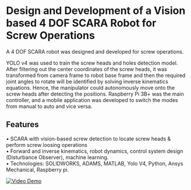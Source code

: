 # Design and Development of a Vision based 4 DOF SCARA Robot for Screw Operations

A 4 DOF SCARA robot was designed and developed for screw operations. 

YOLO v4 was used to train the screw heads and holes detection model. After filtering out the center coordinates of the screw heads, it was transformed from camera frame to robot base frame and then the required joint angles to rotate will be identified by solving inverse kinematics equations. Hence, the manipulator could autonomously move onto the screw heads after detecting the positions. Raspberry Pi 3B+ was the main controller, and a mobile application was developed to switch the modes from manual to auto and vice versa.

## Features
• SCARA with vision-based screw detection to locate screw heads & perform screw loosing operations<br>
• Forward and inverse kinematics, robot dynamics, control system design (Disturbance Observer), machine learning.<br>
• Technologies: SOLIDWORKS, ADAMS, MATLAB, Yolo V4, Python, Ansys Mechanical, Raspberry pi.

[![Video Demo](https://img.youtube.com/vi/ghEVJmXheUc/0.jpg)](https://www.youtube.com/watch?v=ghEVJmXheUc)
